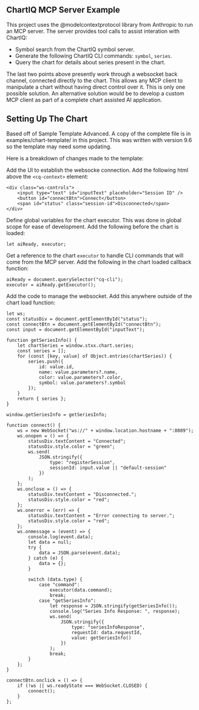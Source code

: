 ## ChartIQ MCP Server Example

This project uses the @modelcontextprotocol library from Anthropic to run an MCP server. The server provides tool calls to assist interation with ChartIQ: 
- Symbol search from the ChartIQ symbol server. 
- Generate the following ChartIQ CLI commands: `symbol`, `series`. 
- Query the chart for details about series present in the chart.

The last two points above presently work through a websocket back channel, connected directly to the chart. This allows any MCP client to manipulate a chart without  having direct control over it. This is only one possible solution. An alternative solution would be to develop a custom MCP client as part of a complete chart assisted AI application.

## Setting Up The Chart
Based off of Sample Template Advanced. A copy of the complete file is in examples/chart-template/ in this project. This was written with version 9.6 so the template may need some updating.

Here is a breakdown of changes made to the template:

Add the UI to establish the websocke connection. Add the following html above the `<cq-context>` element:
```
<div class="ws-controls">
	<input type="text" id="inputText" placeholder="Session ID" />
	<button id="connectBtn">Connect</button>
	<span id="status" class="session-id">Disconnected</span>
</div>
```

Define global variables for the chart executor. This was done in global scope for ease of development. Add the following before the chart is loaded:

```
let aiReady, executor;
```

Get a reference to the chart `executor` to handle CLI commands that will come from the MCP server. Add the following in the chart loaded callback function:

```
aiReady = document.querySelector("cq-cli");
executor = aiReady.getExecutor();
```

Add the code to manage the websocket. Add this anywhere outside of the chart load function:
```
let ws;
const statusDiv = document.getElementById("status");
const connectBtn = document.getElementById("connectBtn");
const input = document.getElementById("inputText");

function getSeriesInfo() {
	let chartSeries = window.stxx.chart.series;
	const series = [];
	for (const [key, value] of Object.entries(chartSeries)) {
		series.push({
			id: value.id,
			name: value.parameters?.name,
			color: value.parameters?.color,
			symbol: value.parameters?.symbol
		});
	}
	return { series };
}

window.getSeriesInfo = getSeriesInfo;

function connect() {
	ws = new WebSocket("ws://" + window.location.hostname + ":8089");
	ws.onopen = () => {
		statusDiv.textContent = "Connected";
		statusDiv.style.color = "green";
		ws.send(
			JSON.stringify({
				type: "registerSession",
				sessionId: input.value || "default-session"
			})
		);
	};
	ws.onclose = () => {
		statusDiv.textContent = "Disconnected.";
		statusDiv.style.color = "red";
	};
	ws.onerror = (err) => {
		statusDiv.textContent = "Error connecting to server.";
		statusDiv.style.color = "red";
	};
	ws.onmessage = (event) => {
		console.log(event.data);
		let data = null;
		try {
			data = JSON.parse(event.data);
		} catch (e) {
			data = {};
		}

		switch (data.type) {
			case "command":
				executor(data.command);
				break;
			case "getSeriesInfo":
				let response = JSON.stringify(getSeriesInfo());
				console.log("Series Info Response: ", response);
				ws.send(
					JSON.stringify({
						type: "seriesInfoResponse",
						requestId: data.requestId,
						value: getSeriesInfo()
					})
				);
				break;
		}
	};
}

connectBtn.onclick = () => {
	if (!ws || ws.readyState === WebSocket.CLOSED) {
		connect();
	}
};
```
